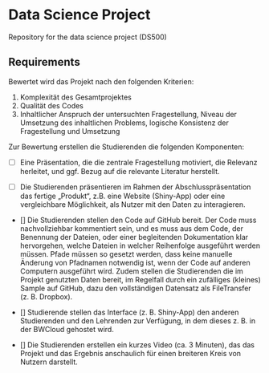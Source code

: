 # Data Science Project
Repository for the data science project (DS500)

## Requirements

Bewertet wird das Projekt nach den folgenden Kriterien:

1. Komplexität des Gesamtprojektes
2. Qualität des Codes
3. Inhaltlicher Anspruch der untersuchten Fragestellung, Niveau der Umsetzung des inhaltlichen Problems, logische Konsistenz der Fragestellung und Umsetzung

Zur Bewertung erstellen die Studierenden die folgenden Komponenten:

- [ ] Eine Präsentation, die die zentrale Fragestellung motiviert, die Relevanz herleitet, und ggf. Bezug auf die relevante Literatur herstellt.

- [ ] Die Studierenden präsentieren im Rahmen der Abschlusspräsentation das fertige „Produkt“, z.B. eine Website (Shiny-App) oder eine vergleichbare Möglichkeit, als Nutzer mit den Daten zu interagieren.

- [] Die Studierenden stellen den Code auf GitHub bereit. Der Code muss nachvollziehbar kommentiert sein, und es muss aus dem Code, der Benennung der Dateien, oder einer begleitenden Dokumentation klar hervorgehen, welche Dateien in welcher Reihenfolge ausgeführt werden müssen. Pfade müssen so gesetzt werden, dass keine manuelle Änderung von Pfadnamen notwendig ist, wenn der Code auf anderen Computern ausgeführt wird. Zudem stellen die Studierenden die im Projekt genutzten Daten bereit, im Regelfall durch ein zufälliges (kleines) Sample auf GitHub, dazu den vollständigen Datensatz als FileTransfer (z. B. Dropbox).

- [] Studierende stellen das Interface (z. B. Shiny-App) den anderen Studierenden und den Lehrenden zur Verfügung, in dem dieses z. B. in der BWCloud gehostet wird.

- [] Die Studierenden erstellen ein kurzes Video (ca. 3 Minuten), das das Projekt und das Ergebnis anschaulich für einen breiteren Kreis von Nutzern darstellt.

